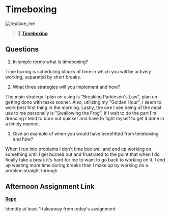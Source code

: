 # Timeboxing

![replace_me](https://codeworks.blob.core.windows.net/public/assets/img/illustrations/placeholder.svg)
> **📖 [Timeboxing](https://codeworksacademy.com/fs-student-guide/resources/wk5/03-Timeboxing)**

## Questions

1. In simple terms what is timeboxing?

Time boxing is scheduling blocks of time in which you will be actively working, separated by short breaks. 

2. What three strategies will you implement and how?

The main strategy I plan on using is "Breaking Parkinson's Law", plan on getting done with tasks sooner. Also, utilizing my "Golden Hour", I seem to work best first thing in the morning. Lastly, the one I see being of the most use to me personally is "Swallowing the Frog", if I wait to do the part I'm dreading I tend to burn out quicker and have to fight myself to get it done in a timely manner.

3. Give an example of when you would have benefitted from timeboxing and how? 

When I run into problems I don't time box well and end up working on something until I get burned out and frustrated to the point that when I do finally take a break it's hard for me to want to go back to working on it. I end up wasting more time during breaks than I make up by working no a problem straight through 

## Afternoon Assignment Link

**[Repo](https://github.com/fullmer24/<ASSIGNMENT_REPO>)**

Identify at least 1 takeaway from today's assignment
